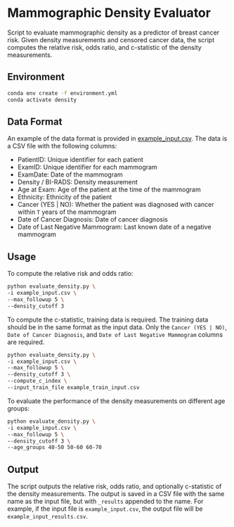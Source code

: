 # Mammographic Density Evaluator

Script to evaluate mammographic density as a predictor of breast cancer risk. Given density measurements and censored cancer data, the script computes the relative risk, odds ratio, and c-statistic of the density measurements.

## Environment

```bash
conda env create -f environment.yml
conda activate density
```

## Data Format

An example of the data format is provided in [example_input.csv](example_input.csv). The data is a CSV file with the following columns:

- PatientID: Unique identifier for each patient
- ExamID: Unique identifier for each mammogram
- ExamDate: Date of the mammogram
- Density / BI-RADS: Density measurement 
- Age at Exam: Age of the patient at the time of the mammogram
- Ethnicity: Ethnicity of the patient
- Cancer (YES | NO): Whether the patient was diagnosed with cancer within `T`  years of the mammogram
- Date of Cancer Diagnosis: Date of cancer diagnosis
- Date of Last Negative Mammogram: Last known date of a negative mammogram

## Usage


To compute the relative risk and odds ratio:

```bash
python evaluate_density.py \
-i example_input.csv \
--max_followup 5 \
--density_cutoff 3
```

To compute the c-statistic, training data is required. The training data should be in the same format as the input data. Only the 
`Cancer (YES | NO)`, `Date of Cancer Diagnosis`, and `Date of Last Negative Mammogram` columns are required.

```bash
python evaluate_density.py \
-i example_input.csv \
--max_followup 5 \
--density_cutoff 3 \
--compute_c_index \
--input_train_file example_train_input.csv
```

To evaluate the performance of the density measurements on different age groups:

```bash
python evaluate_density.py \
-i example_input.csv \
--max_followup 5 \
--density_cutoff 3 \
--age_groups 40-50 50-60 60-70
```

## Output
The script outputs the relative risk, odds ratio, and optionally c-statistic of the density measurements. The output is saved in a CSV file with the same name as the input file, but with `_results` appended to the name. For example, if the input file is `example_input.csv`, the output file will be `example_input_results.csv`.